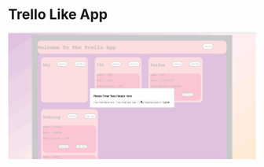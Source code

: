 # Trello Like App
![trellogif](https://raw.githubusercontent.com/kaur01/trello-look-alike/master/assets/trello.gif) <br />
